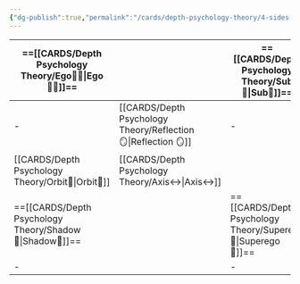 ```yaml
---
{"dg-publish":true,"permalink":"/cards/depth-psychology-theory/4-sides-of-the-mind/","created":"2023-01-07T15:30:40.601+01:00","updated":"2023-05-02T20:47:19.518+02:00"}
---
```




| ==[[CARDS/Depth Psychology Theory/Ego🙋‍♂️\|Ego🙋‍♂️]]==  |                    | ==[[CARDS/Depth Psychology Theory/Sub🤸\|Sub🤸]]== |
| -------------- | ------------------ | ------------------- |
| -              | [[CARDS/Depth Psychology Theory/Reflection 🪞\|Reflection 🪞]] | -                   |
| [[CARDS/Depth Psychology Theory/Orbit🔄\|Orbit🔄]] | [[CARDS/Depth Psychology Theory/Axis↔️\|Axis↔️]]     |                     |
| ==[[CARDS/Depth Psychology Theory/Shadow👤\|Shadow👤]]==  |                    | ==[[CARDS/Depth Psychology Theory/Superego👹\|Superego👹]]==     |
| -               |                   |  -                   |